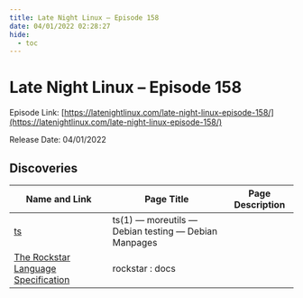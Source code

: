 ```yaml
---
title: Late Night Linux – Episode 158
date: 04/01/2022 02:28:27
hide:
  - toc
---
```


# Late Night Linux – Episode 158

Episode Link: [https://latenightlinux.com/late-night-linux-episode-158/](https://latenightlinux.com/late-night-linux-episode-158/)

Release Date: 04/01/2022

## Discoveries

| Name and Link | Page Title | Page Description |
| ------------- | ---------- | ---------------- |
| [ts](https://manpages.debian.org/testing/moreutils/ts.1.en.html) | ts(1) — moreutils — Debian testing — Debian Manpages |  |
| [The Rockstar Language Specification](https://codewithrockstar.com/docs) | rockstar : docs |  |